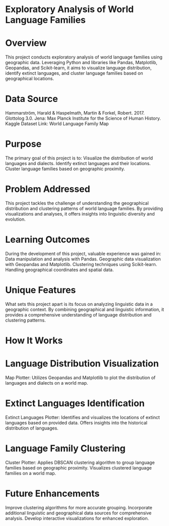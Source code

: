 # Exploratory Analysis of World Language Families
# Overview
This project conducts exploratory analysis of world language families using geographic data. Leveraging Python and libraries like Pandas, Matplotlib, Geopandas, and Scikit-learn, it aims to visualize language distribution, identify extinct languages, and cluster language families based on geographical locations.

# Data Source
Hammarström, Harald & Haspelmath, Martin & Forkel, Robert. 2017. Glottolog 3.0.
Jena: Max Planck Institute for the Science of Human History.
Kaggle Dataset Link: World Language Family Map

# Purpose
The primary goal of this project is to:
Visualize the distribution of world languages and dialects.
Identify extinct languages and their locations.
Cluster language families based on geographic proximity.

# Problem Addressed
This project tackles the challenge of understanding the geographical distribution and clustering patterns of world language families. By providing visualizations and analyses, it offers insights into linguistic diversity and evolution.

# Learning Outcomes
During the development of this project, valuable experience was gained in:
Data manipulation and analysis with Pandas.
Geographic data visualization with Geopandas and Matplotlib.
Clustering techniques using Scikit-learn.
Handling geographical coordinates and spatial data.

# Unique Features
What sets this project apart is its focus on analyzing linguistic data in a geographic context. By combining geographical and linguistic information, it provides a comprehensive understanding of language distribution and clustering patterns.

# How It Works
# Language Distribution Visualization
Map Plotter:
Utilizes Geopandas and Matplotlib to plot the distribution of languages and dialects on a world map.

# Extinct Languages Identification
Extinct Languages Plotter:
Identifies and visualizes the locations of extinct languages based on provided data.
Offers insights into the historical distribution of languages.

# Language Family Clustering
Cluster Plotter:
Applies DBSCAN clustering algorithm to group language families based on geographic proximity.
Visualizes clustered language families on a world map.

# Future Enhancements
Improve clustering algorithms for more accurate grouping.
Incorporate additional linguistic and geographical data sources for comprehensive analysis.
Develop interactive visualizations for enhanced exploration.
